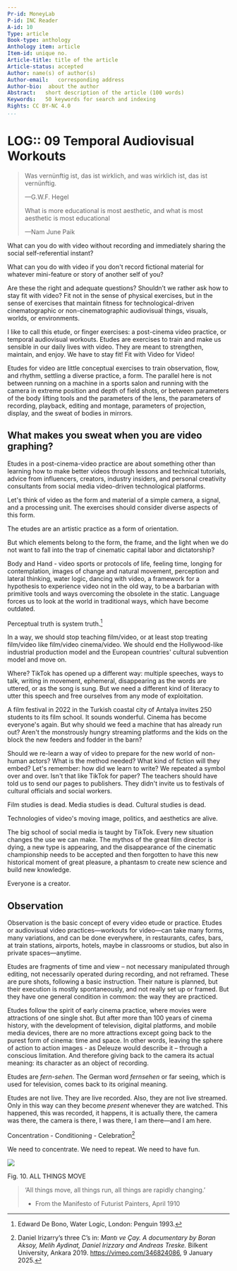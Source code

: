 ```yaml
---
Pr-id: MoneyLab
P-id: INC Reader
A-id: 10
Type: article
Book-type: anthology
Anthology item: article
Item-id: unique no.
Article-title: title of the article
Article-status: accepted
Author: name(s) of author(s)
Author-email:   corresponding address
Author-bio:  about the author
Abstract:   short description of the article (100 words)
Keywords:   50 keywords for search and indexing
Rights: CC BY-NC 4.0
...
```



# LOG:: 09 Temporal Audiovisual Workouts

> Was vernünftig ist, das ist wirklich, and was wirklich ist, das ist
> vernünftig.
>
> —G.W.F. Hegel
>
> What is more educational is most aesthetic, and what is most aesthetic
> is most educational
>
> —Nam June Paik

What can you do with video without recording and immediately sharing the
social self-referential instant?

What can you do with video if you don't record fictional material for
whatever mini-feature or story of another self of you?

Are these the right and adequate questions? Shouldn’t we rather ask how
to stay fit with video? Fit not in the sense of physical exercises, but
in the sense of exercises that maintain fitness for technological-driven
cinematographic or non-cinematographic audiovisual things, visuals,
worlds, or environments.

I like to call this etude, or finger exercises: a post-cinema video
practice, or temporal audiovisual workouts. Etudes are exercises to
train and make us sensible in our daily lives with video. They are meant
to strengthen, maintain, and enjoy. We have to stay fit! Fit with Video
for Video!

Etudes for video are little conceptual exercises to train observation,
flow, and rhythm, settling a diverse practice, a form. The parallel here
is not between running on a machine in a sports salon and running with
the camera in extreme position and depth of field shots, or between
parameters of the body lifting tools and the parameters of the lens, the
parameters of recording, playback, editing and montage, parameters of
projection, display, and the sweat of bodies in mirrors.

## What makes you sweat when you are video graphing? 

Etudes in a post-cinema-video practice are about something other than
learning how to make better videos through lessons and technical
tutorials, advice from influencers, creators, industry insiders, and
personal creativity consultants from social media video-driven
technological platforms.

Let's think of video as the form and material of a simple camera, a
signal, and a processing unit. The exercises should consider diverse
aspects of this form.

The etudes are an artistic practice as a form of orientation.

But which elements belong to the form, the frame, and the light when we
do not want to fall into the trap of cinematic capital labor and
dictatorship?

Body and Hand - video sports or protocols of life, feeling time, longing
for contemplation, images of change and natural movement, perception and
lateral thinking, water logic, dancing with video, a framework for a
hypothesis to experience video not in the old way, to be a barbarian
with primitive tools and ways overcoming the obsolete in the static.
Language forces us to look at the world in traditional ways, which have
become outdated.

Perceptual truth is system truth.[^13_Treske_Ch10_1]

In a way, we should stop teaching film/video, or at least stop treating
film/video like film/video cinema/video. We should end the
Hollywood-like industrial production model and the European countries'
cultural subvention model and move on.

Where? TikTok has opened up a different way: multiple speeches, ways to
talk, writing in movement, ephemeral, disappearing as the words are
uttered, or as the song is sung. But we need a different kind of
literacy to utter this speech and free ourselves from any mode of
exploitation.

A film festival in 2022 in the Turkish coastal city of Antalya invites
250 students to its film school. It sounds wonderful. Cinema has become
everyone's again. But why should we feed a machine that has already run
out? Aren't the monstrously hungry streaming platforms and the kids on
the block the new feeders and fodder in the barn?

Should we re-learn a way of video to prepare for the new world of
non-human actors? What is the method needed? What kind of fiction will
they embed? Let's remember: how did we learn to write? We repeated a
symbol over and over. Isn't that like TikTok for paper? The teachers
should have told us to send our pages to publishers. They didn't invite
us to festivals of cultural officials and social workers.

Film studies is dead. Media studies is dead. Cultural studies is dead.

Technologies of video's moving image, politics, and aesthetics are
alive.

The big school of social media is taught by TikTok. Every new situation
changes the use we can make. The mythos of the great film director is
dying, a new type is appearing, and the disappearance of the cinematic
championship needs to be accepted and then forgotten to have this new
historical moment of great pleasure, a phantasm to create new science
and build new knowledge.

Everyone is a creator.

## Observation

Observation is the basic concept of every video etude or practice.
Etudes or audiovisual video practices—workouts for video—can take many
forms, many variations, and can be done everywhere, in restaurants,
cafes, bars, at train stations, airports, hotels, maybe in classrooms or
studios, but also in private spaces—anytime.

Etudes are fragments of time and view – not necessary manipulated
through editing, not necessarily operated during recording, and not
reframed. These are pure shots, following a basic instruction. Their
nature is planned, but their execution is mostly spontaneously, and not
really set up or framed. But they have one general condition in common:
the way they are practiced.

Etudes follow the spirit of early cinema practice, where movies were
attractions of one single shot. But after more than 100 years of cinema
history, with the development of television, digital platforms, and
mobile media devices, there are no more attractions except going back to
the purest form of cinema: time and space. In other words, leaving the
sphere of action to action images - as Deleuze would describe it –
through a conscious limitation. And therefore giving back to the camera
its actual meaning: its character as an object of recording.

Etudes are *fern-sehen*. The German word *fernsehen* or far seeing,
which is used for television, comes back to its original meaning.

Etudes are not live. They are live recorded. Also, they are not live
streamed. Only in this way can they become *present* whenever they are
watched. This happened, this was recorded, it happens, it is actually
there, the camera was there, the camera is there, I was there, I am
there—and I am here.

Concentration - Conditioning - Celebration[^13_Treske_Ch10_2]

We need to concentrate. We need to repeat. We need to have fun.

![](imgs/Treske_Image10.png)

Fig. 10. ALL THINGS MOVE

> ‘All things move, all things run, all things are rapidly changing.’
>
> - From the Manifesto of Futurist Painters, April 1910

[^13_Treske_Ch10_1]: Edward De Bono, Water Logic, London: Penguin 1993.

[^13_Treske_Ch10_2]: Daniel Irizarry’s three C’s in: *Mantı ve Çay. A documentary by
    Boran Aksoy, Melih Aydinat, Daniel Irizzary and Andreas Treske.*
    Bilkent University, Ankara 2019. https://vimeo.com/346824086, 9
    January 2025.
